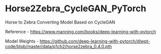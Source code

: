 # Horse2Zebra_CycleGAN_PyTorch

Horse to Zebra Converting Model Based on CycleGAN

Reference - https://www.manning.com/books/deep-learning-with-pytorch

Model Weights - https://github.com/deep-learning-with-pytorch/dlwpt-code/blob/master/data/p1ch2/horse2zebra_0.4.0.pth
